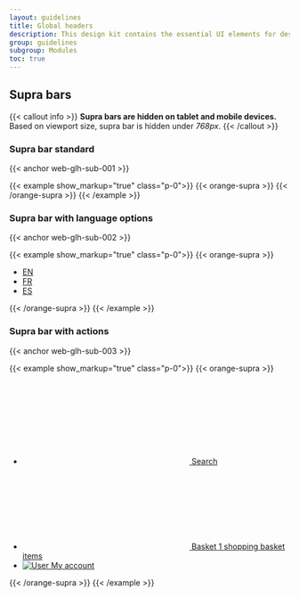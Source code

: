 ```yaml
---
layout: guidelines
title: Global headers
description: This design kit contains the essential UI elements for designing, prototyping and building Orange products and services on the web.
group: guidelines
subgroup: Modules
toc: true
---
```


## Supra bars
{{< callout info >}}
<strong>Supra bars are hidden on tablet and mobile devices.</strong><br>
Based on viewport size, supra bar is hidden under <var>768px</var>.
{{< /callout >}}

### Supra bar standard

{{< anchor web-glh-sub-001 >}}

{{< example show_markup="true" class="p-0">}}
{{< orange-supra >}}
{{< /orange-supra >}}
{{< /example >}}

### Supra bar with language options

{{< anchor web-glh-sub-002 >}}

{{< example show_markup="true" class="p-0">}}
{{< orange-supra >}}
<ul class="navbar-nav ml-auto">
  <li class="nav-item"><a class="nav-link active" href="#" aria-label="English version">EN</a></li>
  <li class="nav-item"><a class="nav-link" href="#" aria-label="Version française" lang="fr" hreflang="fr">FR</a></li>
  <li class="nav-item"><a class="nav-link" href="#" aria-label="Version en español" lang="es" hreflang="es">ES</a></li>
</ul>
{{< /orange-supra >}}
{{< /example >}}

### Supra bar with actions

{{< anchor web-glh-sub-003 >}}

{{< example show_markup="true" class="p-0">}}
{{< orange-supra >}}
<ul class="navbar-nav ml-auto">
  <li class="nav-item">
    <a href="#" class="nav-link nav-icon">
      <svg fill="currentColor" aria-hidden="true" focusable="false" class="overflow-visible">
        <use xlink:href="/docs/5.1/assets/img/boosted-sprite.svg#search"/>
      </svg>
      <span class="visually-hidden">Search</span>
    </a>
  </li>
  <li class="nav-item">
    <a href="#" class="nav-link nav-icon">
      <svg fill="currentColor" aria-hidden="true" focusable="false" class="overflow-visible">
        <use xlink:href="/docs/5.1/assets/img/boosted-sprite.svg#buy"/>
      </svg>
      <span class="visually-hidden">Basket</span>
      <span class="position-relative">
        <span class="badge">
          1
          <span class="visually-hidden">shopping basket items</span>
        </span>
      </span>
    </a>
  </li>
  <li class="nav-item">
    <a href="#" class="nav-link nav-icon">
      <img src="/docs/5.1/assets/img/navbar-contact.png" role="img" alt="User" loading="lazy" aria-hidden="true">
      <span class="visually-hidden">My account</span>
    </a>
  </li>
</ul>
{{< /orange-supra >}}
{{< /example >}}